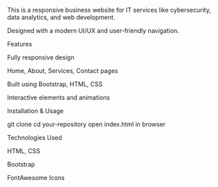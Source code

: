 This is a responsive business website for IT services like cybersecurity, data analytics, and web development.

Designed with a modern UI/UX and user-friendly navigation.


Features

Fully responsive design

Home, About, Services, Contact pages

Built using Bootstrap, HTML, CSS

Interactive elements and animations


Installation & Usage

git clone 
cd your-repository
open index.html in browser

Technologies Used

HTML, CSS

Bootstrap

FontAwesome Icons
